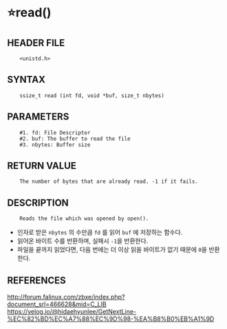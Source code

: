 ⭐read()
==================

HEADER FILE
-----------
        <unistd.h>
        
SYNTAX
------
        ssize_t read (int fd, void *buf, size_t nbytes)

PARAMETERS
----------
        #1. fd: File Descriptor
        #2. buf: The buffer to read the file
        #3. nbytes: Buffer size
        
RETURN VALUE
-----------
        The number of bytes that are already read. -1 if it fails.

DESCRIPTION
-----------
        Reads the file which was opened by open().
        
* 인자로 받은 `nbytes` 의 수만큼 `fd` 를 읽어 `buf` 에 저장하는 함수다.
* 읽어온 바이트 수를 반환하며, 실패시 `-1`을 반환한다.
* 파일을 끝까지 읽었다면, 다음 번에는 더 이상 읽을 바이트가 없기 때문에 `0`을 반환한다.

REFERENCES
-----------

http://forum.falinux.com/zbxe/index.php?document_srl=466628&mid=C_LIB
</br>
https://velog.io/@hidaehyunlee/GetNextLine-%EC%82%BD%EC%A7%88%EC%9D%98-%EA%B8%B0%EB%A1%9D
</br>
</br>
</br>
</br>
